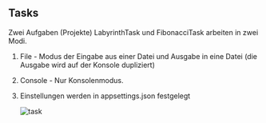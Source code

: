## Tasks
Zwei Aufgaben (Projekte) LabyrinthTask und FibonacciTask arbeiten in zwei Modi.

1. File - Modus der Eingabe aus einer Datei und Ausgabe in eine Datei (die Ausgabe wird auf der Konsole dupliziert)
2. Console - Nur Konsolenmodus.
3. Einstellungen werden in appsettings.json festgelegt

    ![task](https://user-images.githubusercontent.com/66704895/149899180-341816f4-f9f4-4008-94c4-f7702efd9897.jpg)
